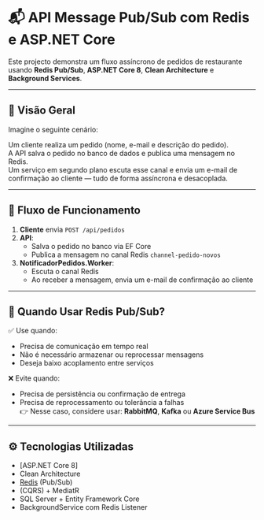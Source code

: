 # 📬 API Message Pub/Sub com Redis e ASP.NET Core

Este projecto demonstra um fluxo assíncrono de pedidos de restaurante usando **Redis Pub/Sub**, **ASP.NET Core 8**, **Clean Architecture** e **Background Services**.

---

## 📌 Visão Geral

Imagine o seguinte cenário:

Um cliente realiza um pedido (nome, e-mail e descrição do pedido).  
A API salva o pedido no banco de dados e publica uma mensagem no Redis.  
Um serviço em segundo plano escuta esse canal e envia um e-mail de confirmação ao cliente — tudo de forma assíncrona e desacoplada.

---

## 🔄 Fluxo de Funcionamento

1. **Cliente** envia `POST /api/pedidos`
2. **API**:
   - Salva o pedido no banco via EF Core
   - Publica a mensagem no canal Redis `channel-pedido-novos`
3. **NotificadorPedidos.Worker**:
   - Escuta o canal Redis
   - Ao receber a mensagem, envia um e-mail de confirmação ao cliente

---

## 🧠 Quando Usar Redis Pub/Sub?

✅ Use quando:
- Precisa de comunicação em tempo real
- Não é necessário armazenar ou reprocessar mensagens
- Deseja baixo acoplamento entre serviços

❌ Evite quando:
- Precisa de persistência ou confirmação de entrega
- Precisa de reprocessamento ou tolerância a falhas  
👉 Nesse caso, considere usar: **RabbitMQ**, **Kafka** ou **Azure Service Bus**

---

## ⚙️ Tecnologias Utilizadas

- [ASP.NET Core 8]
- Clean Architecture
- [Redis](https://redis.io/) (Pub/Sub)
- (CQRS) + MediatR
- SQL Server + Entity Framework Core
- BackgroundService com Redis Listener
